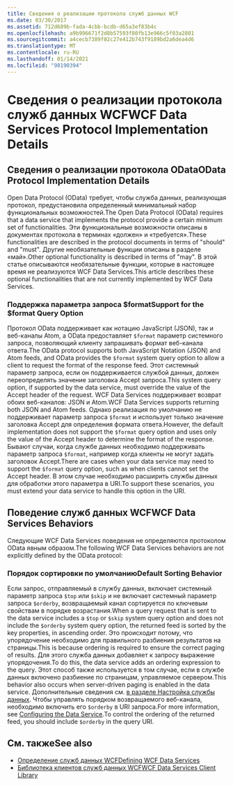 ```yaml
---
title: Сведения о реализации протокола служб данных WCF
ms.date: 03/30/2017
ms.assetid: 712d689b-fada-4cbb-bcdb-d65a3ef83b4c
ms.openlocfilehash: a9b996671f2d8b57593f80fb13e966c5f03a2801
ms.sourcegitcommit: a4cecb7389f02c27e412b743f9189bd2a6dea4d6
ms.translationtype: MT
ms.contentlocale: ru-RU
ms.lasthandoff: 01/14/2021
ms.locfileid: "98190394"
---
```

# <a name="wcf-data-services-protocol-implementation-details"></a><span data-ttu-id="db751-102">Сведения о реализации протокола служб данных WCF</span><span class="sxs-lookup"><span data-stu-id="db751-102">WCF Data Services Protocol Implementation Details</span></span>

## <a name="odata-protocol-implementation-details"></a><span data-ttu-id="db751-103">Сведения о реализации протокола OData</span><span class="sxs-lookup"><span data-stu-id="db751-103">OData Protocol Implementation Details</span></span>  

<span data-ttu-id="db751-104">Open Data Protocol (OData) требует, чтобы служба данных, реализующая протокол, предустановила определенный минимальный набор функциональных возможностей.</span><span class="sxs-lookup"><span data-stu-id="db751-104">The Open Data Protocol (OData) requires that a data service that implements the protocol provide a certain minimum set of functionalities.</span></span> <span data-ttu-id="db751-105">Эти функциональные возможности описаны в документах протокола в терминах «должен» и «требуется».</span><span class="sxs-lookup"><span data-stu-id="db751-105">These functionalities are described in the protocol documents in terms of "should" and "must".</span></span> <span data-ttu-id="db751-106">Другие необязательные функции описаны в разделе «май».</span><span class="sxs-lookup"><span data-stu-id="db751-106">Other optional functionality is described in terms of "may".</span></span> <span data-ttu-id="db751-107">В этой статье описываются необязательные функции, которые в настоящее время не реализуются WCF Data Services.</span><span class="sxs-lookup"><span data-stu-id="db751-107">This article describes these optional functionalities that are not currently implemented by WCF Data Services.</span></span>
  
### <a name="support-for-the-format-query-option"></a><span data-ttu-id="db751-108">Поддержка параметра запроса $format</span><span class="sxs-lookup"><span data-stu-id="db751-108">Support for the $format Query Option</span></span>  

 <span data-ttu-id="db751-109">Протокол OData поддерживает как нотацию JavaScript (JSON), так и веб-каналы Atom, а OData предоставляет `$format` параметр системного запроса, позволяющий клиенту запрашивать формат веб-канала ответа.</span><span class="sxs-lookup"><span data-stu-id="db751-109">The OData protocol supports both JavaScript Notation (JSON) and Atom feeds, and OData provides the `$format` system query option to allow a client to request the format of the response feed.</span></span> <span data-ttu-id="db751-110">Этот системный параметр запроса, если он поддерживается службой данных, должен переопределять значение заголовка Accept запроса.</span><span class="sxs-lookup"><span data-stu-id="db751-110">This system query option, if supported by the data service, must override the value of the Accept header of the request.</span></span> <span data-ttu-id="db751-111">WCF Data Services поддерживает возврат обоих веб-каналов: JSON и Atom.</span><span class="sxs-lookup"><span data-stu-id="db751-111">WCF Data Services supports returning both JSON and Atom feeds.</span></span> <span data-ttu-id="db751-112">Однако реализация по умолчанию не поддерживает параметр запроса `$format` и использует только значение заголовка Accept для определения формата ответа.</span><span class="sxs-lookup"><span data-stu-id="db751-112">However, the default implementation does not support the `$format` query option and uses only the value of the Accept header to determine the format of the response.</span></span> <span data-ttu-id="db751-113">Бывают случаи, когда службе данных необходимо поддерживать параметр запроса `$format`, например когда клиенты не могут задать заголовок Accept.</span><span class="sxs-lookup"><span data-stu-id="db751-113">There are cases when your data service may need to support the `$format` query option, such as when clients cannot set the Accept header.</span></span> <span data-ttu-id="db751-114">В этом случае необходимо расширить службы данных для обработки этого параметра в URI.</span><span class="sxs-lookup"><span data-stu-id="db751-114">To support these scenarios, you must extend your data service to handle this option in the URI.</span></span>
  
## <a name="wcf-data-services-behaviors"></a><span data-ttu-id="db751-115">Поведение служб данных WCF</span><span class="sxs-lookup"><span data-stu-id="db751-115">WCF Data Services Behaviors</span></span>  

 <span data-ttu-id="db751-116">Следующие WCF Data Services поведения не определяются протоколом OData явным образом.</span><span class="sxs-lookup"><span data-stu-id="db751-116">The following WCF Data Services behaviors are not explicitly defined by the OData protocol:</span></span>  
  
### <a name="default-sorting-behavior"></a><span data-ttu-id="db751-117">Порядок сортировки по умолчанию</span><span class="sxs-lookup"><span data-stu-id="db751-117">Default Sorting Behavior</span></span>  

 <span data-ttu-id="db751-118">Если запрос, отправляемый в службу данных, включает системный параметр запроса `$top` или `$skip` и не включает системный параметр запроса `$orderby`, возвращаемый канал сортируется по ключевым свойствам в порядке возрастания.</span><span class="sxs-lookup"><span data-stu-id="db751-118">When a query request that is sent to the data service includes a `$top` or `$skip` system query option and does not include the `$orderby` system query option, the returned feed is sorted by the key properties, in ascending order.</span></span> <span data-ttu-id="db751-119">Это происходит потому, что упорядочение необходимо для правильного разбиения результатов на страницы.</span><span class="sxs-lookup"><span data-stu-id="db751-119">This is because ordering is required to ensure the correct paging of results.</span></span> <span data-ttu-id="db751-120">Для этого служба данных добавляет к запросу выражение упорядочения.</span><span class="sxs-lookup"><span data-stu-id="db751-120">To do this, the data service adds an ordering expression to the query.</span></span> <span data-ttu-id="db751-121">Этот способ также используется в том случае, если в службе данных включено разбиение по страницам, управляемое сервером.</span><span class="sxs-lookup"><span data-stu-id="db751-121">This behavior also occurs when server-driven paging is enabled in the data service.</span></span> <span data-ttu-id="db751-122">Дополнительные сведения см. [в разделе Настройка службы данных](configuring-the-data-service-wcf-data-services.md). Чтобы управлять порядком возвращаемого веб-канала, необходимо включить его `$orderby` в URI запроса.</span><span class="sxs-lookup"><span data-stu-id="db751-122">For more information, see [Configuring the Data Service](configuring-the-data-service-wcf-data-services.md).To control the ordering of the returned feed, you should include `$orderby` in the query URI.</span></span>  
  
## <a name="see-also"></a><span data-ttu-id="db751-123">См. также</span><span class="sxs-lookup"><span data-stu-id="db751-123">See also</span></span>

- [<span data-ttu-id="db751-124">Определение служб данных WCF</span><span class="sxs-lookup"><span data-stu-id="db751-124">Defining WCF Data Services</span></span>](defining-wcf-data-services.md)
- [<span data-ttu-id="db751-125">Библиотека клиентов служб данных WCF</span><span class="sxs-lookup"><span data-stu-id="db751-125">WCF Data Services Client Library</span></span>](wcf-data-services-client-library.md)
